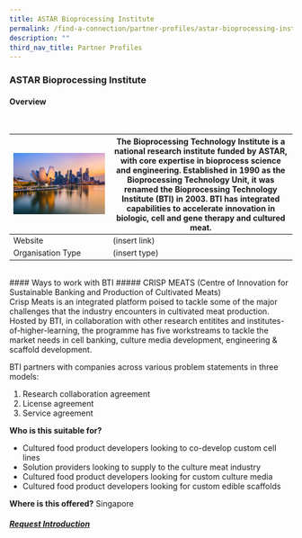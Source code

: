 ```yaml
---
title: ASTAR Bioprocessing Institute
permalink: /find-a-connection/partner-profiles/astar-bioprocessing-institute/
description: ""
third_nav_title: Partner Profiles
---
```

### ASTAR Bioprocessing Institute
#### Overview
<br>

| ![](/images/edb%20virtual%20background_10_preview.jpg) | The Bioprocessing Technology Institute is a national research institute funded by ASTAR, with core expertise in bioprocess science and engineering. Established in 1990 as the Bioprocessing Technology Unit, it was renamed the Bioprocessing Technology Institute (BTI) in 2003. BTI has integrated capabilities to accelerate innovation in biologic, cell and gene therapy and cultured meat. | 
| -------- | -------- | 
| Website |  (insert link)
| Organisation Type| (insert type)
<br>
#### Ways to work with BTI
##### CRISP MEATS (Centre of Innovation for Sustainable Banking and Production of Cultivated Meats)
<br>
Crisp Meats is an integrated platform poised to tackle some of the major challenges that the industry encounters in cultivated meat production. Hosted by BTI, in collaboration with other research entitites and institutes-of-higher-learning, the programme has five workstreams to tackle the market needs in cell banking, culture media development, engineering &amp; scaffold development. 

BTI partners with companies across various problem statements in three models: 
1. Research collaboration agreement
2. License agreement 
3. Service agreement

**Who is this suitable for?** 
* Cultured food product developers looking to co-develop custom cell lines 
* Solution providers looking to supply to the culture meat industry
* Cultured food product developers looking for custom culture media
* Cultured food product developers looking for custom edible scaffolds

**Where is this offered?** 
Singapore

##### [Request Introduction](https://form.gov.sg/6530993c6043620012ab94c1?6530a25523d653001217d3a6=ASTAR%20Bioprocessing%20Institute)